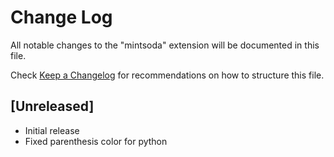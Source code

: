 # Change Log

All notable changes to the "mintsoda" extension will be documented in this file.

Check [Keep a Changelog](http://keepachangelog.com/) for recommendations on how to structure this file.

## [Unreleased]

- Initial release
- Fixed parenthesis color for python
